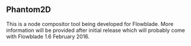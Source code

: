 ## Phantom2D

This is a node compositor tool being developed for Flowblade. More information will be provided after initial release which will probably come with Flowblade 1.6 February 2016.
